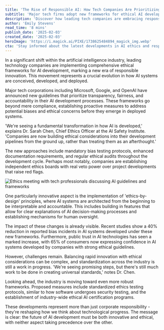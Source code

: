 ```yaml
---
title: 'The Rise of Responsible AI: How Tech Companies Are Prioritizing Ethics in Development'
subtitle: 'Major tech firms adopt new frameworks for ethical AI development'
description: 'Discover how leading tech companies are embracing responsible AI development by implementing comprehensive ethical frameworks. Explore new guidelines prioritizing transparency, fairness, and accountability in AI innovation.'
author: 'Emily Stevens'
read_time: '8 mins'
publish_date: '2025-02-03'
created_date: '2025-02-03'
heroImage: 'https://i.magick.ai/PIXE/1738625484894_magick_img.webp'
cta: 'Stay informed about the latest developments in AI ethics and responsible technology. Follow us on LinkedIn for regular updates on how the tech industry is evolving to meet ethical challenges head-on.'
---
```


In a significant shift within the artificial intelligence industry, leading technology companies are implementing comprehensive ethical frameworks for AI development, marking a new era of responsible innovation. This movement represents a crucial evolution in how AI systems are conceived, developed, and deployed.

Major tech corporations including Microsoft, Google, and OpenAI have announced new guidelines that prioritize transparency, fairness, and accountability in their AI development processes. These frameworks go beyond mere compliance, establishing proactive measures to address potential biases and ethical concerns before they emerge in deployed systems.

'We're seeing a fundamental transformation in how AI is developed,' explains Dr. Sarah Chen, Chief Ethics Officer at the AI Safety Institute. 'Companies are now building ethical considerations into their development pipelines from the ground up, rather than treating them as an afterthought.'

The new approaches include mandatory bias testing protocols, enhanced documentation requirements, and regular ethical audits throughout the development cycle. Perhaps most notably, companies are establishing independent ethics boards with real veto power over project developments that raise red flags.

![Ethics meeting with tech professionals discussing AI guidelines and frameworks](https://i.magick.ai/PIXE/1738625484898_magick_img.webp)

One particularly innovative aspect is the implementation of 'ethics-by-design' principles, where AI systems are architected from the beginning to be interpretable and accountable. This includes building in features that allow for clear explanations of AI decision-making processes and establishing mechanisms for human oversight.

The impact of these changes is already visible. Recent studies show a 40% reduction in reported bias incidents in AI systems developed under these new frameworks. Furthermore, public trust in AI technologies has seen a marked increase, with 65% of consumers now expressing confidence in AI systems developed by companies with strong ethical guidelines.

However, challenges remain. Balancing rapid innovation with ethical considerations can be complex, and standardization across the industry is still a work in progress. 'We're seeing promising steps, but there's still much work to be done in creating universal standards,' notes Dr. Chen.

Looking ahead, the industry is moving toward even more robust frameworks. Proposed measures include standardized ethics testing protocols, similar to how software undergoes security testing, and the establishment of industry-wide ethical AI certification programs.

These developments represent more than just corporate responsibility - they're reshaping how we think about technological progress. The message is clear: the future of AI development must be both innovative and ethical, with neither aspect taking precedence over the other.